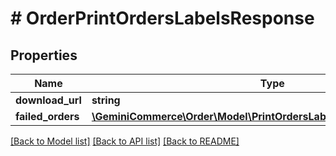 # # OrderPrintOrdersLabelsResponse


## Properties 


Name | Type | Description | Notes
------------ | ------------- | ------------- | -------------
**download_url**| **string** |   | [optional]
**failed_orders**| [**\GeminiCommerce\Order\Model\PrintOrdersLabelsResponseFailedOrder[]**](PrintOrdersLabelsResponseFailedOrder.md) |   | [optional]


[[Back to Model list]](../../README.md#models) [[Back to API list]](../../README.md#endpoints) [[Back to README]](../../README.md)

